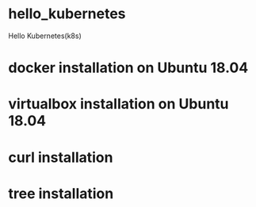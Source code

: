 # hello_kubernetes
Hello Kubernetes(k8s)

# docker installation on Ubuntu 18.04

# virtualbox installation on Ubuntu 18.04

# curl installation

# tree installation
